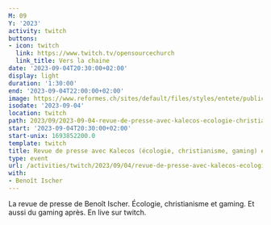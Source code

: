 ```yaml
---
M: 09
Y: '2023'
activity: twitch
buttons:
- icon: twitch
  link: https://www.twitch.tv/opensourcechurch
  link_title: Vers la chaine
date: '2023-09-04T20:30:00+02:00'
display: light
duration: '1:30:00'
end: '2023-09-04T22:00:00+02:00'
image: https://www.reformes.ch/sites/default/files/styles/entete/public/data/images/comm/257/Beno%C3%AEt%20Ischer.jpg
isodate: '2023-09-04'
location: twitch
path: 2023/09/2023-09-04-revue-de-presse-avec-kalecos-ecologie-christianisme-gaming-et-gaming.md
start: '2023-09-04T20:30:00+02:00'
start-unix: 1693852200.0
template: twitch
title: Revue de presse avec Kalecos (écologie, christianisme, gaming) et gaming
type: event
url: /activities/twitch/2023/09/04/revue-de-presse-avec-kalecos-ecologie-christianisme-gaming-et-gaming
with:
- Benoît Ischer
---
```

La revue de presse de Benoît Ischer. Écologie, christianisme et gaming. Et aussi du gaming après. En live sur twitch.